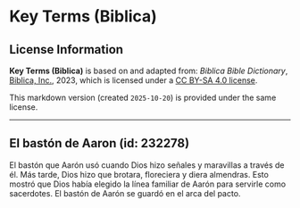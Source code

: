 # Key Terms (Biblica)

## License Information

**Key Terms (Biblica)** is based on and adapted from: _Biblica Bible Dictionary_, [Biblica, Inc.](https://www.biblica.com/), 2023, which is licensed under a [CC BY-SA 4.0 license](https://creativecommons.org/licenses/by-sa/4.0/legalcode.en).

This markdown version (created `2025-10-20`) is provided under the same license.



--------------------------------

## El bastón de Aaron (id: 232278)

El bastón que Aarón usó cuando Dios hizo señales y maravillas a través de él. Más tarde, Dios hizo que brotara, floreciera y diera almendras. Esto mostró que Dios había elegido la línea familiar de Aarón para servirle como sacerdotes. El bastón de Aarón se guardó en el arca del pacto.


